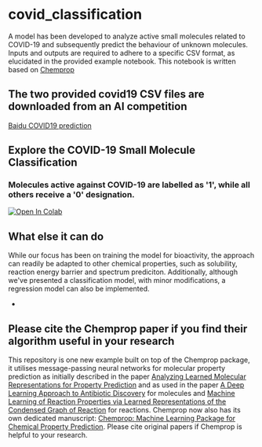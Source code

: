 # covid_classification

A model has been developed to analyze active small molecules related to COVID-19 and subsequently predict the behaviour of unknown molecules. Inputs and outputs are required to adhere to a specific CSV format, as elucidated in the provided example notebook. This notebook is written based on [Chemprop](https://github.com/chemprop/chemprop)

## The two provided covid19 CSV files are downloaded from an AI competition  

[Baidu COVID19 prediction](https://aistudio.baidu.com/aistudio/competition/detail/1012/0/task-definition)

## Explore the COVID-19 Small Molecule Classification 

###  Molecules active against COVID-19 are labelled as '1', while all others receive a '0' designation.

[![Open In Colab](https://colab.research.google.com/assets/colab-badge.svg)](https://colab.research.google.com/github/quantaosun/covid_classification/blob/main/classification_chemprop.ipynb)


 ## What else it can do

While our focus has been on training the model for bioactivity, the approach can readily be adapted to other chemical properties, such as solubility, reaction energy barrier and spectrum prediciton. Additionally, although we've presented a classification model, with minor modifications, a regression model can also be implemented.

- 

## Please cite the Chemprop paper if you find their algorithm useful in your research

This repository is one new example built on top of the Chemprop package, it utilises message-passing neural networks for molecular property prediction as initially described in the paper [Analyzing Learned Molecular Representations for Property Prediction](https://pubs.acs.org/doi/abs/10.1021/acs.jcim.9b00237) and as used in the paper [A Deep Learning Approach to Antibiotic Discovery](https://www.cell.com/cell/fulltext/S0092-8674(20)30102-1) for molecules and [Machine Learning of Reaction Properties via Learned Representations of the Condensed Graph of Reaction](https://doi.org/10.1021/acs.jcim.1c00975) for reactions. Chemprop now also has its own dedicated manuscript: [Chemprop: Machine Learning Package for Chemical Property Prediction](https://doi.org/10.26434/chemrxiv-2023-3zcfl). Please cite original papers if Chemprop is helpful to your research.
